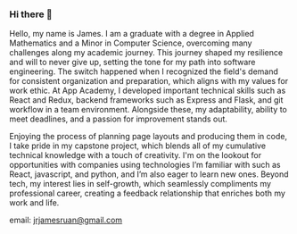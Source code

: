 ### Hi there 👋

Hello, my name is James. I am a graduate with a degree in Applied Mathematics and a Minor in Computer Science, overcoming many challenges along my academic journey. This journey shaped my resilience and will to never give up, setting the tone for my path into software engineering. The switch happened when I recognized the field's demand for consistent organization and preparation, which aligns with my values for work ethic. At App Academy, I developed important technical skills such as React and Redux, backend frameworks such as Express and Flask, and git workflow in a team environment. Alongside these, my adaptability, ability to meet deadlines, and a passion for improvement stands out. 

Enjoying the process of planning page layouts and producing them in code, I take pride in my capstone project, which blends all of my cumulative technical knowledge with a touch of creativity. I'm on the lookout for opportunities with companies using technologies I’m familiar with such as React, javascript, and python, and I’m also eager to learn new ones. Beyond tech, my interest lies in self-growth, which seamlessly compliments my professional career, creating a feedback relationship that enriches both my work and life.

email: jrjamesruan@gmail.com

<!--
**howtojames/howtojames** is a ✨ _special_ ✨ repository because its `README.md` (this file) appears on your GitHub profile.

Here are some ideas to get you started:

- 🔭 I’m currently working on ...
- 🌱 I’m currently learning ...
- 👯 I’m looking to collaborate on ...
- 🤔 I’m looking for help with ...
- 💬 Ask me about ...
- 📫 How to reach me: ...
- 😄 Pronouns: ...
- ⚡ Fun fact: ...
-->
